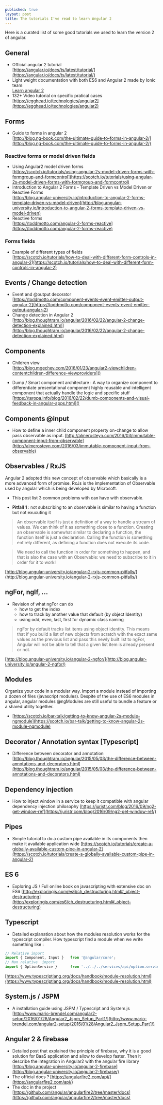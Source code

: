 ```yaml
---
published: true
layout: post
title: The tutorials I've read to learn Angular 2
---
```

Here is a curated list of some good tutorials we used to learn the version 2 of angular.

## General

* Official angular 2 tutorial      
[https://angular.io/docs/ts/latest/tutorial/](https://angular.io/docs/ts/latest/tutorial/)
*  Light weight documentation with both ES6 and Angular 2 made by Ionic team     
[Learn angular 2](http://learnangular2.com)
* 132+ Video tutorial on specific pratical cases
[https://egghead.io/technologies/angular2](https://egghead.io/technologies/angular2)

## Forms

* Guide to forms in angular 2    
[http://blog.ng-book.com/the-ultimate-guide-to-forms-in-angular-2/](http://blog.ng-book.com/the-ultimate-guide-to-forms-in-angular-2/)

### Reactive forms or model driven fields

* Using Angular2 model driven forms    
[https://scotch.io/tutorials/using-angular-2s-model-driven-forms-with-formgroup-and-formcontrol](https://scotch.io/tutorials/using-angular-2s-model-driven-forms-with-formgroup-and-formcontrol)
* Introduction to Angular 2 Forms - Template Driven vs Model Driven or Reactive Forms   
[http://blog.angular-university.io/introduction-to-angular-2-forms-template-driven-vs-model-driven](http://blog.angular-university.io/introduction-to-angular-2-forms-template-driven-vs-model-driven)
* Reactive forms    
[https://toddmotto.com/angular-2-forms-reactive](https://toddmotto.com/angular-2-forms-reactive)

### Forms fields

* Example of different types of fields    
[https://scotch.io/tutorials/how-to-deal-with-different-form-controls-in-angular-2](https://scotch.io/tutorials/how-to-deal-with-different-form-controls-in-angular-2)

## Events / Change detection
* Event and @output decorator     
[https://toddmotto.com/component-events-event-emitter-output-angular-2](https://toddmotto.com/component-events-event-emitter-output-angular-2)
* Change detection in Angular 2
[http://blog.thoughtram.io/angular/2016/02/22/angular-2-change-detection-explained.html](http://blog.thoughtram.io/angular/2016/02/22/angular-2-change-detection-explained.html)

## Components

* Children view    
[http://blog.mgechev.com/2016/01/23/angular2-viewchildren-contentchildren-difference-viewproviders]()

* Dump / Smart component architecture :
A way to organize component to differentiate presentational component highly reusable and intelligent component that actually handle the logic and specific stuff
[https://teropa.info/blog/2016/02/22/dumb-components-and-visual-feedback-in-angular-apps.html]()

## Components @input

* How to define a inner child component property on-change to allow pass observable as input.   [http://almerosteyn.com/2016/03/immutable-component-input-from-observable](http://almerosteyn.com/2016/03/immutable-component-input-from-observable)

## Observables / RxJS

Angular 2 adopted this new concept of observable which basically is a more advanced form of promise.
RxJs is the  implementation of Observable used by angular which is being developed by Microsoft.

* This post list 3 common problems with can have with observable.

* **Pitfall 1** : not subscribing to an observable is similar to having a function but not exucuting it

> An observable itself is just a definition of a way to handle a stream of values. We can think of it as something close to a function. Creating an observable is somewhat similar to declaring a function, the function itself is just a declaration. Calling the function is something entirely different, as defining a function does not execute its code.

> We need to call the function in order for something to happen, and that is also the case with an Observable: we need to subscribe to it in order for it to work!

 [http://blog.angular-university.io/angular-2-rxjs-common-pitfalls/](http://blog.angular-university.io/angular-2-rxjs-common-pitfalls/)


## ngFor, ngIf, ...


* Revision of what ngFor can do
   * how to get the index
   * how to track by another value that default (by object Identity)
   * using odd, even, last, first for dynamic class naming

 > ngFor by default tracks list items using object identity. This means that if you build a list of new objects from scratch with the exact same values as the previous list and pass this newly built list to ngFor, Angular will not be able to tell that a given list item is already present or not.

[http://blog.angular-university.io/angular-2-ngfor/](http://blog.angular-university.io/angular-2-ngfor/)

## Modules

Organize your code in a modular way. Import a module instead of importing a dozen of files (javascript modules). Despite of the use of ES6 modules in angular, angular  modules @ngModules are still useful to bundle a feature or a shared utility together.

* [https://scotch.io/bar-talk/getting-to-know-angular-2s-module-ngmodule](https://scotch.io/bar-talk/getting-to-know-angular-2s-module-ngmodule)

## Decorator / Annotation syntax [Typescript]

* Difference between decorator and annotation [http://blog.thoughtram.io/angular/2015/05/03/the-difference-between-annotations-and-decorators.html](http://blog.thoughtram.io/angular/2015/05/03/the-difference-between-annotations-and-decorators.html)

## Dependency injection

* How to inject window in a service to keep it compatible with angular  dependency injection philosophy        [https://juristr.com/blog/2016/09/ng2-get-window-ref](https://juristr.com/blog/2016/09/ng2-get-window-ref/)


## Pipes

* Simple tutorial to do a custom  pipe available in its components then make it available application wide    [https://scotch.io/tutorials/create-a-globally-available-custom-pipe-in-angular-2](https://scotch.io/tutorials/create-a-globally-available-custom-pipe-in-angular-2)
## ES 6

* Exploring JS / Full online book on javascripting with extensive doc on ES6
[http://exploringjs.com/es6/ch_destructuring.html#_object-destructuring](http://exploringjs.com/es6/ch_destructuring.html#_object-destructuring)

## Typescript

* Detailed explanation about how the modules resolution works for the typescript compiler. How typescript find a module when we write something like :   

```js
// Relative import
import { Component, Input }   from '@angular/core';
// Non relative  import
import { OptionService }      from '../../../services/api/option.service';
```    

[https://www.typescriptlang.org/docs/handbook/module-resolution.html](https://www.typescriptlang.org/docs/handbook/module-resolution.html)

## System.js / JSPM

* A installation guide using JSPM / Typescript and System.js    
[http://www.mario-brendel.com/angular2-setup/2016/01/28/Angular2_Jspm_Setup_Part1/](http://www.mario-brendel.com/angular2-setup/2016/01/28/Angular2_Jspm_Setup_Part1/)

## Angular 2 & firebase

* Detailed post that explained the principle of firebase, why it is a good solution for BaaS application and allow to develop faster. Then it describe the integration in Angular2 with the angular fire library [http://blog.angular-university.io/angular-2-firebase](http://blog.angular-university.io/angular-2-firebase/)
* The official docs ? [https://angularfire2.com/api/](https://angularfire2.com/api/)
* The doc in the project [https://github.com/angular/angularfire2/tree/master/docs](https://github.com/angular/angularfire2/tree/master/docs)
